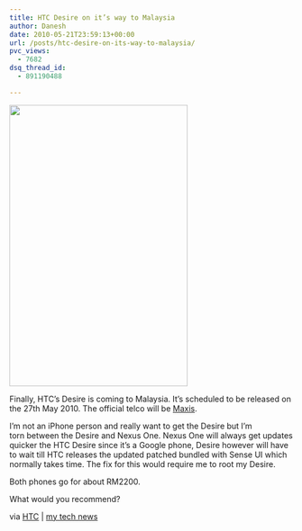 ```yaml
---
title: HTC Desire on it’s way to Malaysia
author: Danesh
date: 2010-05-21T23:59:13+00:00
url: /posts/htc-desire-on-its-way-to-malaysia/
pvc_views:
  - 7682
dsq_thread_id:
  - 891190488

---
```

<img loading="lazy" class="alignnone size-full wp-image-2135" title="htc_desire_2" src="/wp-content/uploads/2010/05/htc_desire_2.jpg" alt="" width="316" height="500" />

Finally, HTC&#8217;s Desire is coming to Malaysia. It&#8217;s scheduled to be released on the 27th May 2010. The official telco will be [Maxis][1].

I&#8217;m not an iPhone person and really want to get the Desire but I&#8217;m torn between the Desire and Nexus One. Nexus One will always get updates quicker the HTC Desire since it&#8217;s a Google phone, Desire however will have to wait till HTC releases the updated patched bundled with Sense UI which normally takes time. The fix for this would require me to root my Desire.

Both phones go for about RM2200.

What would you recommend?

via [HTC][2] | [my tech news][3]

 [1]: http://www.surveymonkey.com/s/BG3FS2D
 [2]: http://www.facebook.com/home.php?#!/HTCMalaysia?v=wall&story_fbid=127847037232195
 [3]: http://mytechnews.info/b/2010/05/htc-desire-malaysia-launch-next-week.html